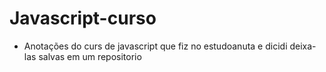 # Javascript-curso
 
- Anotações do curs de javascript que fiz no estudoanuta e dicidi deixa-las salvas em um repositorio